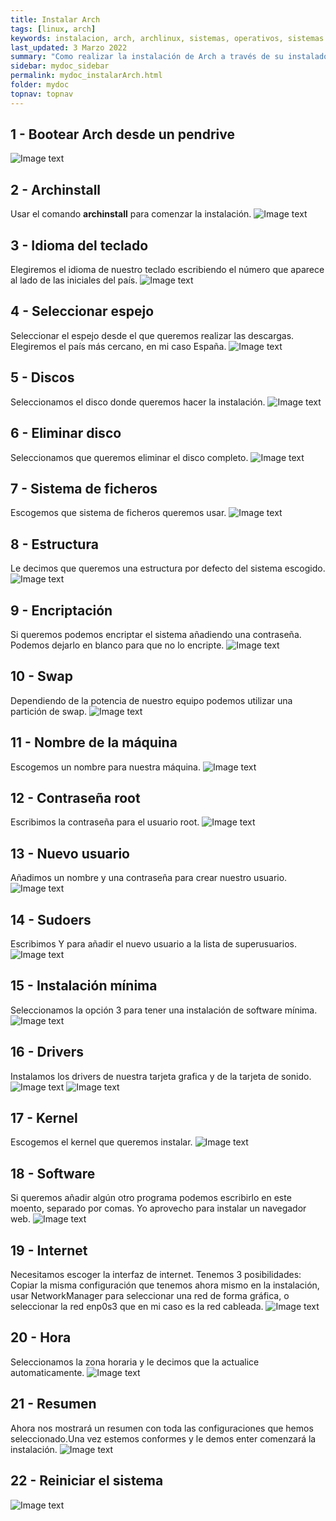 ```yaml
---
title: Instalar Arch
tags: [linux, arch]
keywords: instalacion, arch, archlinux, sistemas, operativos, sistemas operativos
last_updated: 3 Marzo 2022
summary: "Como realizar la instalación de Arch a través de su instalador."
sidebar: mydoc_sidebar
permalink: mydoc_instalarArch.html
folder: mydoc
topnav: topnav
---
```


## 1 - Bootear Arch desde un pendrive
![Image text](images/InstalarArch/01.png)

## 2 - Archinstall
Usar el comando **archinstall** para comenzar la instalación.
![Image text](images/InstalarArch/02.png)

## 3 - Idioma del teclado
Elegiremos el idioma de nuestro teclado escribiendo el número que aparece al lado de las iniciales del país.
![Image text](images/InstalarArch/03.png)

## 4 - Seleccionar espejo
Seleccionar el espejo desde el que queremos realizar las descargas. Elegiremos el país más cercano, en mi caso España.
![Image text](images/InstalarArch/04.png)

## 5 - Discos
Seleccionamos el disco donde queremos hacer la instalación.
![Image text](images/InstalarArch/05.png)

## 6 - Eliminar disco
Seleccionamos que queremos eliminar el disco completo.
![Image text](images/InstalarArch/06.png)

## 7 - Sistema de ficheros
Escogemos que sistema de ficheros queremos usar.
![Image text](images/InstalarArch/07.png)

## 8 - Estructura
Le decimos que queremos una estructura por defecto del sistema escogido.
![Image text](images/InstalarArch/08.png)

## 9 - Encriptación
Si queremos podemos encriptar el sistema añadiendo una contraseña. Podemos dejarlo en blanco para que no lo encripte.
![Image text](images/InstalarArch/09.png)

## 10 - Swap
Dependiendo de la potencia de nuestro equipo podemos utilizar una partición de swap.
![Image text](images/InstalarArch/10.png)

## 11 - Nombre de la máquina
Escogemos un nombre para nuestra máquina.
![Image text](images/InstalarArch/11.png)

## 12 - Contraseña root
Escribimos la contraseña para el usuario root.
![Image text](images/InstalarArch/12.png)

## 13 - Nuevo usuario
Añadimos un nombre y una contraseña para crear nuestro usuario.
![Image text](images/InstalarArch/13.png)

## 14 - Sudoers
Escribimos Y para añadir el nuevo usuario a la lista de superusuarios.
![Image text](images/InstalarArch/14.png)

## 15 - Instalación mínima
Seleccionamos la opción 3 para tener una instalación de software mínima.
![Image text](images/InstalarArch/15.png)

## 16 - Drivers
Instalamos los drivers de nuestra tarjeta grafica y de la tarjeta de sonido.
![Image text](images/InstalarArch/16.png)
![Image text](images/InstalarArch/16_2.png)

## 17 - Kernel
Escogemos el kernel que queremos instalar.
![Image text](images/InstalarArch/17.png)

## 18 - Software
Si queremos añadir algún otro programa podemos escribirlo en este moento, separado por comas. Yo aprovecho para instalar un navegador web.
![Image text](images/InstalarArch/18.png)

## 19 - Internet
Necesitamos escoger la interfaz de internet. Tenemos 3 posibilidades: Copiar la misma configuración que tenemos ahora mismo en la instalación, usar NetworkManager para seleccionar una red de forma gráfica, o seleccionar la red enp0s3 que en mi caso es la red cableada.
![Image text](images/InstalarArch/19.png)

## 20 - Hora
Seleccionamos la zona horaria y le decimos que la actualice automaticamente.
![Image text](images/InstalarArch/20.png)

## 21 - Resumen
Ahora nos mostrará un resumen con toda las configuraciones que hemos seleccionado.Una vez estemos conformes y le demos enter comenzará la instalación.
![Image text](images/InstalarArch/21.png)

## 22 - Reiniciar el sistema
![Image text](images/InstalarArch/22.png)
